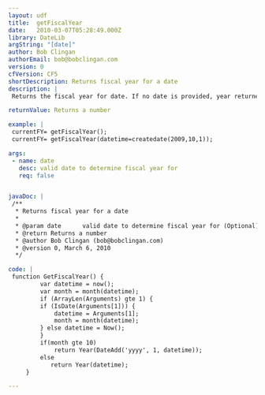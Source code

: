 ```yaml
---
layout: udf
title:  getFiscalYear
date:   2010-03-07T05:28:49.000Z
library: DateLib
argString: "[date]"
author: Bob Clingan
authorEmail: bob@bobclingan.com
version: 0
cfVersion: CF5
shortDescription: Returns fiscal year for a date
description: |
 Returns the fiscal year for date. If no date is provided, year returned is based on the current timestamp.

returnValue: Returns a number

example: |
 currentFY= getFiscalYear();
 currentFY= getFiscalYear(datetime=createdate(2009,10,1));

args:
 - name: date
   desc: valid date to determine fiscal year for
   req: false


javaDoc: |
 /**
  * Returns fiscal year for a date
  * 
  * @param date      valid date to determine fiscal year for (Optional)
  * @return Returns a number 
  * @author Bob Clingan (bob@bobclingan.com) 
  * @version 0, March 6, 2010 
  */

code: |
 function GetFiscalYear() {
         var datetime = now();
         var month = month(datetime);
         if (ArrayLen(Arguments) gte 1) {
         if (IsDate(Arguments[1])) {
             datetime = Arguments[1];
             month = month(datetime);
         } else datetime = Now();
         }
         if(month gte 10)
             return Year(DateAdd('yyyy', 1, datetime));
         else
            return Year(datetime);
     }

---
```


